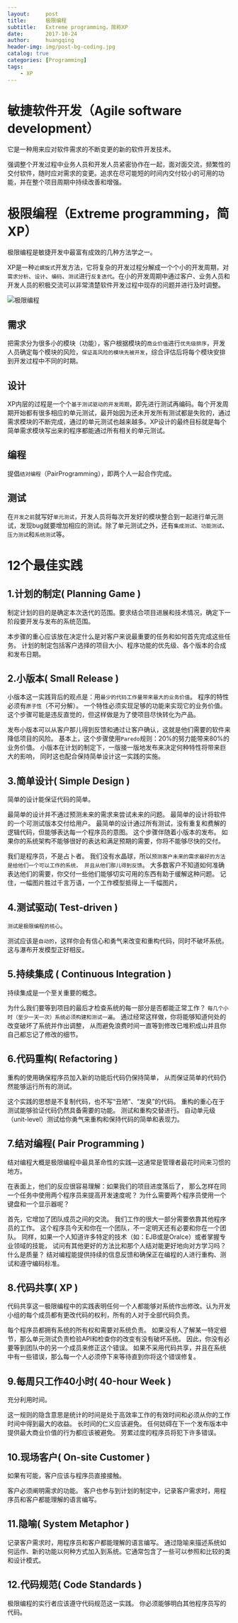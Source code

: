 ```yaml
---
layout:     post
title:      极限编程
subtitle:   Extreme programming，简称XP
date:       2017-10-24
author:     huangqing
header-img: img/post-bg-coding.jpg
catalog: true
categories: [Programming]
tags:
    - XP
---
```



# 敏捷软件开发（Agile software development）

它是一种用来应对软件需求的不断变更的新的软件开发技术。

强调整个开发过程中业务人员和开发人员紧密协作在一起，面对面交流，频繁性的交付软件，随时应对需求的变更。追求在尽可能短的时间内交付较小的可用的功能，并在整个项目周期中持续改善和增强。

# 极限编程（Extreme programming，简XP）

极限编程是敏捷开发中最富有成效的几种方法学之一。

XP是一种`近螺旋式`开发方法，它将复杂的开发过程分解成一个个小的开发周期，对`需求分析`、`设计`、`编码`、`测试`进行`反复迭代`。在小的开发周期中通过客户、业务人员和开发人员的积极交流可以非常清楚软件开发过程中现存的问题并进行及时调整。

![极限编程](/images/xp/xp-flow.jpg)

## 需求

把需求分为很多小的模块（功能），客户根据模块的`商业价值`进行`优先级排序`，开发人员确定每个模块的风险，`保证高风险的模块先被开发`，综合评估后将每个模块安排到开发过程中不同的时期。

## 设计

XP内层的过程是一个个`基于测试驱动的开发周期`，即先进行测试再编码。每个开发周期开始都有很多相应的单元测试，最开始因为还未开发所有测试都是失败的，通过需求模块的不断完成，通过的单元测试也越来越多。XP设计的最终目标就是每个简单需求模块写出来的程序都能通过所有相关的单元测试。

## 编程

提倡`结对编程`（PairProgramming），即两个人一起合作完成。

## 测试

在`开发之前`就写好`单元测试`，开发人员将每次开发好的模块整合到一起进行单元测试，发现bug就要增加相应的测试。除了单元测试之外，还有`集成测试`、`功能测试`、`压力测试`和`系统测试`等。



# 12个最佳实践

## 1.计划的制定( Planning Game )

制定计划的目的是确定本次迭代的范围。要求结合项目进展和技术情况，确定下一阶段要开发与发布的系统范围。

本步骤的重心应该放在决定什么是对客户来说最重要的任务和如何首先完成这些任务。 计划的制定包括客户选择的项目大小、程序功能的优先级、各个版本的合成和发布日期。

## 2.小版本( Small Release ) 

小版本这一实践背后的观点是：用`最少的代码工作量带来最大的业务价值`。 程序的特性必须有`原子性`（不可分解）。 一个特性必须实现足够的功能来实现它的业务价值。 这个步骤可能是违反直觉的，但这样做是为了使项目尽快转化为产品。

发布小版本可以从客户那儿得到反馈和通过让客户确认，这就是他们需要的软件来降低项目的风险。 
基本上，这个步骤使用`Paredo`规则：20%的努力能带来80%的业务价值。 小版本在计划的制定下，一版接一版地发布来决定何种特性将带来巨大的影响， 同时这也配合保持简单设计这一实践的实施。

## 3.简单设计( Simple Design )

简单的设计能保证代码的简单。

最简单的设计并不通过预测未来的需求来尝试未来的问题。
最简单的设计将软件的一个可测试版本交付给用户。
最简单的设计通过所有测试，没有重复和费解的逻辑代码，但能够表达每一个程序员的意图。
这个步骤伴随着小版本的发布。 如果你的系统架构不能够很好的表达和满足预期的需要，你将不能够尽快的交付。

我们是程序员，不是占卜者。 我们没有水晶球，所以`预测客户未来的需求最好的方法是给他们一个可以工作的系统， 并且从他们那儿得到反馈`。 大多数客户不知道如何准确表达他们的需要，你交付一些他们能够切实可用的东西有助于缓解这种问题。 记住，一幅图片胜过千言万语，一个工作模型抵得上一千幅图片。

## 4.测试驱动( Test-driven )

`测试是极限编程的核心`。

测试应该是`自动的`，这样你会有信心和勇气来改变和重构代码，同时不破坏系统。 这与瀑布开发模型正好相反。

## 5.持续集成 ( Continuous Integration )

持续集成是一个至关重要的概念。

为什么我们要等到项目的最后才检查系统的每一部分是否都能正常工作？ `每几个小时（至少一天一次）系统必须构建和测试一遍`。 通过经常这样做，你将能够知道何处的改变破坏了系统并作出调整， 从而避免浪费时间一直等到修改已堆积成山并且你自己都忘记了修改的细节。

## 6.代码重构( Refactoring ) 

重构的使用确保程序员加入新的功能后代码仍保持简单， 从而保证简单的代码仍然能够运行所有的测试。

这个实践的思想是不复制代码，也不写“丑陋”、“发臭”的代码。 重构的重心在于测试能够验证代码仍然具备需要的功能。 测试和重构交替进行。 自动单元级（unit-level）测试给你勇气来重构和保持代码的简单和表现力。

## 7.结对编程( Pair Programming )

结对编程大概是极限编程中最具革命性的实践—这通常是管理者最花时间来习惯的地方。

在表面上，他们的反应很容易理解：如果我们的项目进度落后了， 那么怎样在同一个任务中使用两个程序员来提高开发速度呢？ 为什么需要两个程序员使用一个键盘和一个显示器呢？

首先，它增加了团队成员之间的交流。 我们工作的很大一部分需要依靠其他程序员的工作。 这个程序员今天和你在一个团队，不一定明天还有必要和你在一个团队。 同样，如果一个人知道许多特定的技术（如：EJB或是Oralce）或者掌握专业领域的技能， 试问有其他更好的方法比和那个人结对能更好地向对方学习吗？ 什么是质量？ 结对编程能提供持续的信息反馈和确保正在编程的人进行重构、测试和遵守编码标准。

## 8.代码共享( XP )

代码共享这一极限编程中的实践表明任何一个人都能够对系统作出修改。认为开发小组的每个成员都有更改代码的权利，所有的人对于全部代码负责。

每个程序员都拥有系统的所有权和需要对系统负责。 如果没有人了解某一特定细节，那么单元测试负责检验API和检查你的改变有没有破坏系统。 因此，你没有必要等到团队中的另一个成员来修正这个错误。 如果不采用代码共享，并且在系统中有一些错误，那么每一个人必须停下来等待直到你将这个错误修复。

## 9.每周只工作40小时( 40-hour Week )

充分利用时间。

这一规则的隐含意思是统计的时间是处于高效率工作的有效时间和必须从你的工作时间中得到最大的收益。 长时间的仁义应该避免。 任何妨碍在下一个发布版本中提供最大商业价值的行为都应该被避免。 劳累过度的程序员将犯下许多错误。

## 10.现场客户( On-site Customer )

如果有可能，客户应该与程序员直接接触。

客户必须阐明需求的功能。 客户也参与到计划的制定中，记录客户需求时，用程序员和客户都能理解的语言编写。

## 11.隐喻( System Metaphor )

记录客户需求时，用程序员和客户都能理解的语言编写。
通过隐喻来描述系统如何运作、新的功能以何种方式加入到系统。它通常包含了一些可以参照和比较的类和设计模式。

## 12.代码规范( Code Standards )

极限编程的实行者应该遵守代码规范这一实践。 你必须能够明白其他程序员写的代码。


